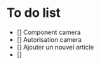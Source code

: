 # To do list

- [] Component camera
- [] Autorisation camera
- [] Ajouter un nouvel article
- [] 


